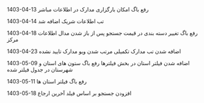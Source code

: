 1403-04-13
رفع باگ امکان بارگزاری مدارک در اطلاعات مباشر

1403-04-14
تب اطلاعات شریک اضافه شد

1403-04-18
رفع باگ تغییر دسته بندی در قیمت جستجو پس از باز شدن مدال اطلاعات مرکز

1403-04-23
اضافه شدن تب مدارک تکمیلی 
مرتب شدن ویو مدارک تایید نشده 

1403-05-09
اضافه شدن فیلتر استان در بخش فیلترها
رفع باگ ستون های استان و شهرستان در جدول فیلتر شده

1403-05-11
رفع باگ فیلتر استان ها 

1403-05-18
افزودن جستجو بر اساس فیلد آخرین ارجاع